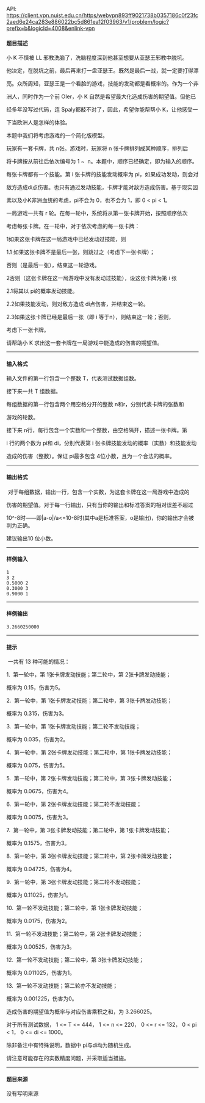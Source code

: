 API: https://client.vpn.nuist.edu.cn/https/webvpn893ff9021738b0357186c0f23fc2aed6e24ca283e886022bc5d861ea12f03963/v1/problem/logic?prefix=b&logicId=4008&enlink-vpn

#### 题目描述

小 K 不慎被 LL 邪教洗脑了，洗脑程度深到他甚至想要从亚瑟王邪教中脱坑。

他决定，在脱坑之前，最后再来打一盘亚瑟王。既然是最后一战，就一定要打得漂

亮。众所周知，亚瑟王是一个看脸的游戏，技能的发动都是看概率的。作为一个非

洲人，同时作为一个前 OIer，小 K 自然是希望最大化造成伤害的期望值。但他已

经多年没写过代码，连 Spaly都敲不对了，因此，希望你能帮帮小 K，让他感受一

下当欧洲人是怎样的体验。 

本题中我们将考虑游戏的一个简化版模型。 

玩家有一套卡牌，共 n张。游戏时，玩家将 n 张卡牌排列成某种顺序，排列后

将卡牌按从前往后依次编号为 1 ~  n。本题中，顺序已经确定，即为输入的顺序。

每张卡牌都有一个技能。第 i 张卡牌的技能发动概率为 pi，如果成功发动，则会对

敌方造成di点伤害。也只有通过发动技能，卡牌才能对敌方造成伤害。基于现实因

素以及小K非洲血统的考虑，pi不会为 0，也不会为 1，即 0 < pi < 1。 

一局游戏一共有 r 轮。在每一轮中，系统将从第一张卡牌开始，按照顺序依次

考虑每张卡牌。在一轮中，对于依次考虑的每一张卡牌： 

1如果这张卡牌在这一局游戏中已经发动过技能，则 

1.1 如果这张卡牌不是最后一张，则跳过之（考虑下一张卡牌）； 

否则（是最后一张），结束这一轮游戏。 

2否则（这张卡牌在这一局游戏中没有发动过技能），设这张卡牌为第 i 张 

2.1将其以 pi的概率发动技能。 

2.2如果技能发动，则对敌方造成 di点伤害，并结束这一轮。 

2.3如果这张卡牌已经是最后一张（即 i 等于n），则结束这一轮；否则，

考虑下一张卡牌。 

请帮助小 K 求出这一套卡牌在一局游戏中能造成的伤害的期望值。 

---

#### 输入格式

输入文件的第一行包含一个整数 T，代表测试数据组数。 

接下来一共 T 组数据。 

每组数据的第一行包含两个用空格分开的整数 n和r，分别代表卡牌的张数和

游戏的轮数。 

接下来 n行，每行包含一个实数和一个整数，由空格隔开，描述一张卡牌。第

i 行的两个数为 pi和 di，分别代表第 i 张卡牌技能发动的概率（实数）和技能发动

造成的伤害（整数）。保证 pi最多包含 4位小数，且为一个合法的概率。 

---

#### 输出格式

 对于每组数据，输出一行，包含一个实数，为这套卡牌在这一局游戏中造成的

伤害的期望值。对于每一行输出，只有当你的输出和标准答案的相对误差不超过

10^-8时——即|a-o|/a<=10-8时(其中a是标准答案，o是输出)，你的输出才会被判为正确。

建议输出10 位小数。 

---

#### 样例输入
```
1 
3 2 
0.5000 2 
0.3000 3 
0.9000 1 
```

---

#### 样例输出
```
3.2660250000 
```

---

#### 提示

 一共有 13 种可能的情况： 

1\.  第一轮中，第 1张卡牌发动技能；第二轮中，第 2张卡牌发动技能； 

概率为 0.15，伤害为5。 

2\.  第一轮中，第 1张卡牌发动技能；第二轮中，第 3张卡牌发动技能； 

概率为 0.315，伤害为3。 

3\.  第一轮中，第 1张卡牌发动技能；第二轮不发动技能； 

概率为 0.035，伤害为2。 

4\.  第一轮中，第 2张卡牌发动技能；第二轮中，第 1张卡牌发动技能； 

概率为 0.075，伤害为5。 

5\.  第一轮中，第 2张卡牌发动技能；第二轮中，第 3张卡牌发动技能； 

概率为 0.0675，伤害为4。 

6\.  第一轮中，第 2张卡牌发动技能；第二轮不发动技能； 

概率为 0.0075，伤害为3。 

7\.  第一轮中，第 3张卡牌发动技能；第二轮中，第 1张卡牌发动技能； 

概率为 0.1575，伤害为3。 

8\.  第一轮中，第 3张卡牌发动技能；第二轮中，第 2张卡牌发动技能； 

概率为 0.04725，伤害为4。 

9\.  第一轮中，第 3张卡牌发动技能；第二轮不发动技能； 

概率为 0.11025，伤害为1。 

10\.  第一轮不发动技能；第二轮中，第 1张卡牌发动技能； 

概率为 0.0175，伤害为2。 

11\.  第一轮不发动技能；第二轮中，第 2张卡牌发动技能； 

概率为 0.00525，伤害为3。 

12\.  第一轮不发动技能；第二轮中，第 3张卡牌发动技能； 

概率为 0.011025，伤害为1。 

13\.  第一轮不发动技能；第二轮亦不发动技能； 

概率为 0.001225，伤害为0。 

造成伤害的期望值为概率与对应伤害乘积之和，为 3.266025。 

对于所有测试数据， 1 <= T <= 444， 1 <= n <= 220， 0 <= r <= 132， 0 < pi < 1， 0 <= di <= 1000。  

除非备注中有特殊说明，数据中 pi与di均为随机生成。 

请注意可能存在的实数精度问题，并采取适当措施。 

---

#### 题目来源

没有写明来源